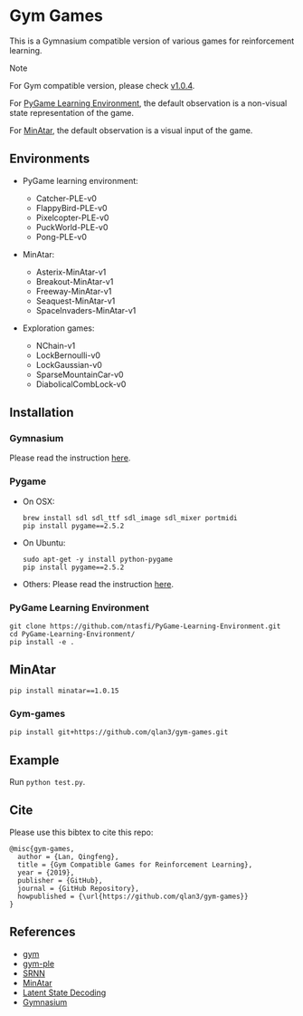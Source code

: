 # Gym Games

This is a Gymnasium compatible version of various games for reinforcement learning.

> [!NOTE]
> For Gym compatible version, please check [v1.0.4](https://github.com/qlan3/gym-games/releases/tag/v1.0.4).

For [PyGame Learning Environment](https://pygame-learning-environment.readthedocs.io/en/latest/user/games.html), the default observation is a non-visual state representation of the game. 

For [MinAtar](https://github.com/kenjyoung/MinAtar), the default observation is a visual input of the game.

## Environments

- PyGame learning environment:
  - Catcher-PLE-v0
  - FlappyBird-PLE-v0
  - Pixelcopter-PLE-v0
  - PuckWorld-PLE-v0
  - Pong-PLE-v0

- MinAtar:
  - Asterix-MinAtar-v1
  - Breakout-MinAtar-v1
  - Freeway-MinAtar-v1
  - Seaquest-MinAtar-v1
  - SpaceInvaders-MinAtar-v1

- Exploration games:
  - NChain-v1
  - LockBernoulli-v0
  - LockGaussian-v0
  - SparseMountainCar-v0
  - DiabolicalCombLock-v0

## Installation

### Gymnasium

Please read the instruction [here](https://github.com/Farama-Foundation/Gymnasium).

### Pygame

- On OSX:

      brew install sdl sdl_ttf sdl_image sdl_mixer portmidi
      pip install pygame==2.5.2

- On Ubuntu:

      sudo apt-get -y install python-pygame
      pip install pygame==2.5.2

- Others: Please read the instruction [here](http://www.pygame.org/wiki/GettingStarted#Pygame%20Installation).

### PyGame Learning Environment

    git clone https://github.com/ntasfi/PyGame-Learning-Environment.git
    cd PyGame-Learning-Environment/
    pip install -e .

## MinAtar

    pip install minatar==1.0.15

### Gym-games

    pip install git+https://github.com/qlan3/gym-games.git

## Example

Run ``python test.py``.


## Cite

Please use this bibtex to cite this repo:

```
@misc{gym-games,
  author = {Lan, Qingfeng},
  title = {Gym Compatible Games for Reinforcement Learning},
  year = {2019},
  publisher = {GitHub},
  journal = {GitHub Repository},
  howpublished = {\url{https://github.com/qlan3/gym-games}}
}
```

## References

- [gym](https://github.com/openai/gym/)
- [gym-ple](https://github.com/lusob/gym-ple)
- [SRNN](https://github.com/VincentLiu3/SRNN)
- [MinAtar](https://github.com/kenjyoung/MinAtar)
- [Latent State Decoding](https://github.com/microsoft/StateDecoding)
- [Gymnasium](https://github.com/Farama-Foundation/Gymnasium)